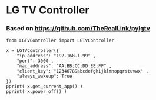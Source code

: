 # LG TV Controller

### Based on https://github.com/TheRealLink/pylgtv

```
from LGTVController import LGTVController

x = LGTVController({
	"ip_address": "192.168.1.99" ,
	"port": 3000 ,
	"mac_address": "AA:BB:CC:DD:EE:FF" ,
	"client_key": "12346789abcdefghijklmnopqrstuvwx" ,
	"always_wakeup": True
})
pprint( x.get_current_app() )
pprint( x.power_off() )
```